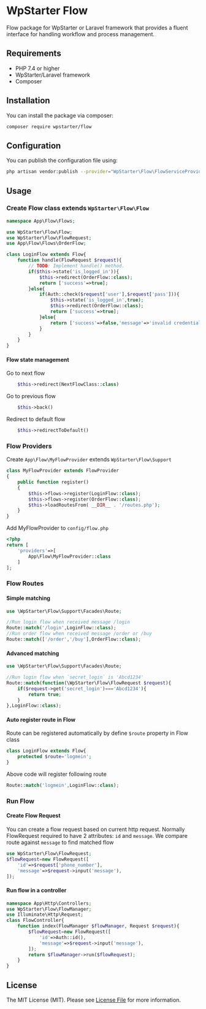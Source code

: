 # WpStarter Flow

Flow package for WpStarter or Laravel framework that provides a fluent interface for handling workflow and process management.

## Requirements
- PHP 7.4 or higher
- WpStarter/Laravel framework
- Composer

## Installation

You can install the package via composer:

```bash
composer require wpstarter/flow
```
## Configuration
You can publish the configuration file using:
```bash
php artisan vendor:publish --provider="WpStarter\Flow\FlowServiceProvider"
```

## Usage
### Create Flow class extends `WpStarter\Flow\Flow`

```php
namespace App\Flow\Flows;

use WpStarter\Flow\Flow;
use WpStarter\Flow\FlowRequest;
use App\Flow\Flows\OrderFlow;

class LoginFlow extends Flow{
    function handle(FlowRequest $request){
        // TODO: Implement handle() method.
        if($this->state('is_logged_in')){
            $this->redirect(OrderFlow::class);
            return ['success'=>true];
        }else{
            if(Auth::check($request['user'],$request['pass'])){
                $this->state('is_logged_in',true);
                $this->redirect(OrderFlow::class);
                return ['success'=>true];
            }else{
                return ['success'=>false,'message'=>'invalid credentials'];
            }
        }
    }
}
```

#### Flow state management
Go to next flow
```php
    $this->redirect(NextFlowClass::class)
```
Go to previous flow
```php
    $this->back()
```
Redirect to default flow
```php
    $this->redirectToDefault()
```
### Flow Providers
Create `App\Flow\MyFlowProvider` extends `WpStarter\Flow\Support`
```php
class MyFlowProvider extends FlowProvider
{
    public function register()
    {
        $this->flows->register(LoginFlow::class);
        $this->flows->register(OrderFlow::class);
        $this->loadRoutesFrom( __DIR__ . '/routes.php');
    }
}
```
Add MyFlowProvider to `config/flow.php`
```php
<?php
return [
    'providers'=>[
        App\Flow\MyFlowProvider::class
    ]
];
```

### Flow Routes
#### Simple matching
```php
use \WpStarter\Flow\Support\Facades\Route;

//Run login flow when received message /login
Route::match('/login',LoginFlow::class);
//Run order flow when received message /order or /buy
Route::match(['/order','/buy'],OrderFlow::class);
```
#### Advanced matching
```php
use \WpStarter\Flow\Support\Facades\Route;

//Run login flow when `secret_login` is 'Abcd1234'
Route::match(function(\WpStarter\Flow\FlowRequest $request){
    if($request->get('secret_login')==='Abcd1234'){
        return true;
    }
},LoginFlow::class);
```
#### Auto register route in Flow
Route can be registered automatically by define `$route` property in Flow class
```php
class LoginFlow extends Flow{
    protected $route='logmein';
}
```
Above code will register following route
```php
Route::match('logmein',LoginFlow::class);
```
### Run Flow
#### Create Flow Request
You can create a flow request based on current http request. Normally FlowRequest required to have 2 attributes: `id` and `message`.
We compare route against `message` to find matched flow
```php
use WpStarter\Flow\FlowRequest;
$flowRequest=new FlowRequest([
    'id'=>$request['phone_number'],
    'message'=>$request->input('message'),
]);
```
#### Run flow in a controller

```php
namespace App\Http\Controllers;
use WpStarter\Flow\FlowManager;
use Illuminate\Http\Request;
class FlowController{
    function index(FlowManager $flowManager, Request $request){
        $flowRequest=new FlowRequest([
            'id'=>Auth::id(),
            'message'=>$request->input('message'),
        ]);
        return $flowManager->run($flowRequest);
    }
}
```


## License

The MIT License (MIT). Please see [License File](LICENSE) for more information. 